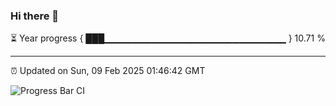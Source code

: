 ### Hi there 👋

⏳ Year progress { ███▁▁▁▁▁▁▁▁▁▁▁▁▁▁▁▁▁▁▁▁▁▁▁▁▁▁▁ } 10.71 %

---

⏰ Updated on Sun, 09 Feb 2025 01:46:42 GMT

![Progress Bar CI](https://github.com/ZhaoGui/ZhaoGui/workflows/Progress%20Bar%20CI/badge.svg)
